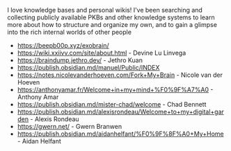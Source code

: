 I love knowledge bases and personal wikis! I've been searching and collecting publicly available PKBs and other knowledge systems to learn more about how to structure and organize my own, and to gain a glimpse into the rich internal worlds of other people

* https://beepb00p.xyz/exobrain/
* https://wiki.xxiivv.com/site/about.html - Devine Lu Linvega
* https://braindump.jethro.dev/ - Jethro Kuan
* https://publish.obsidian.md/manuel/Public/INDEX
* https://notes.nicolevanderhoeven.com/Fork+My+Brain - Nicole van der Hoeven
* https://anthonyamar.fr/Welcome+in+my+mind+%F0%9F%A7%A0 - Anthony Amar
* https://publish.obsidian.md/mister-chad/welcome - Chad Bennett
* https://publish.obsidian.md/alexisrondeau/Welcome+to+my+digital+garden - Alexis Rondeau
* https://gwern.net/ - Gwern Branwen
* https://publish.obsidian.md/aidanhelfant/%F0%9F%8F%A0+My+Home - Aidan Helfant




